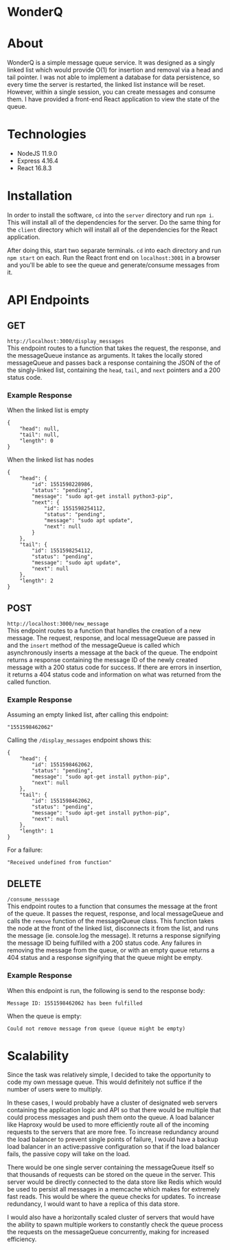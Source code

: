 # WonderQ

# About
WonderQ is a simple message queue service. It was designed as a singly linked list which would provide O(1) for insertion and removal via a head and tail pointer. I was not able to implement a database for data persistence, so every time the server is restarted, the linked list instance will be reset. However, within a single session, you can create messages and consume them. I have provided a front-end React application to view the state of the queue.

# Technologies
* NodeJS 11.9.0
* Express 4.16.4
* React 16.8.3

# Installation
In order to install the software, `cd` into the `server` directory and run `npm i`. This will install all of the dependencies for the server. Do the same thing for the `client` directory which will install all of the dependencies for the React application.  
  
After doing this, start two separate terminals. `cd` into each directory and run `npm start` on each. Run the React front end on `localhost:3001` in a browser and you'll be able to see the queue and generate/consume messages from it.

# API Endpoints
## GET
```http://localhost:3000/display_messages```  
This endpoint routes to a function that takes the request, the response, and the messageQueue instance as arguments. It takes the locally stored messageQueue and passes back a response containing the JSON of the of the singly-linked list, containing the `head`, `tail`, and `next` pointers and a 200 status code.  
### Example Response
When the linked list is empty
```
{
    "head": null,
    "tail": null,
    "length": 0
}
```  

When the linked list has nodes  
```
{
    "head": {
        "id": 1551598228986,
        "status": "pending",
        "message": "sudo apt-get install python3-pip",
        "next": {
            "id": 1551598254112,
            "status": "pending",
            "message": "sudo apt update",
            "next": null
        }
    },
    "tail": {
        "id": 1551598254112,
        "status": "pending",
        "message": "sudo apt update",
        "next": null
    },
    "length": 2
}
```

## POST
```http://localhost:3000/new_message```  
This endpoint routes to a function that handles the creation of a new message. The request, response, and local messageQueue are passed in and the `insert` method of the messageQueue is called which asynchronously inserts a message at the back of the queue. The endpoint returns a response containing the message ID of the newly created message with a 200 status code for success. If there are errors in insertion, it returns a 404 status code and information on what was returned from the called function. 

### Example Response  
Assuming an empty linked list, after calling this endpoint:  
```
"1551598462062"
```  
Calling the `/display_messages` endpoint shows this:  
```
{
    "head": {
        "id": 1551598462062,
        "status": "pending",
        "message": "sudo apt-get install python-pip",
        "next": null
    },
    "tail": {
        "id": 1551598462062,
        "status": "pending",
        "message": "sudo apt-get install python-pip",
        "next": null
    },
    "length": 1
}
```  

For a failure:
```
"Received undefined from function"
```

## DELETE
```/consume_messsage```  
This endpoint routes to a function that consumes the message at the front of the queue. It passes the request, response, and local messageQueue and calls the `remove` function of the messageQueue class. This function takes the node at the front of the linked list, disconnects it from the list, and runs the message (ie. console.log the message). It returns a response signifying the message ID being fulfilled with a 200 status code. Any failures in removing the message from the queue, or with an empty queue returns a 404 status and a response signifying that the queue might be empty. 

### Example Response  
When this endpoint is run, the following is send to the response body:  
```
Message ID: 1551598462062 has been fulfilled
```  

When the queue is empty:  
```
Could not remove message from queue (queue might be empty)
```

# Scalability
Since the task was relatively simple, I decided to take the opportunity to code my own message queue. This would definitely not suffice if the number of users were to multiply.  
  
In these cases, I would probably have a cluster of designated web servers containing the application logic and API so that there would be multiple that could process messages and push them onto the queue. A load balancer like Haproxy would be used to more efficiently route all of the incoming requests to the servers that are more free. To increase redundancy around the load balancer to prevent single points of failure, I would have a backup load balancer in an active:passive configuration so that if the load balancer fails, the passive copy will take on the load.
  
There would be one single server containing the messageQueue itself so that thousands of requests can be stored on the queue in the server. This server would be directly connected to the data store like Redis which would be used to persist all messages in a memcache which makes for extremely fast reads. This would be where the queue checks for updates. To increase redundancy, I would want to have a replica of this data store. 
  
I would also have a horizontally scaled cluster of servers that would have the ability to spawn multiple workers to constantly check the queue process the requests on the messageQueue concurrently, making for increased efficiency.